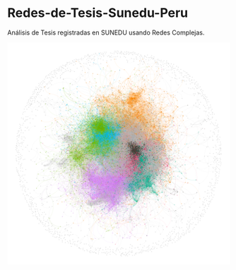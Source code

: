 # Redes-de-Tesis-Sunedu-Peru

Análisis de Tesis registradas en SUNEDU usando Redes Complejas.

![Comunidades detectadas](graph_analysis.png)
